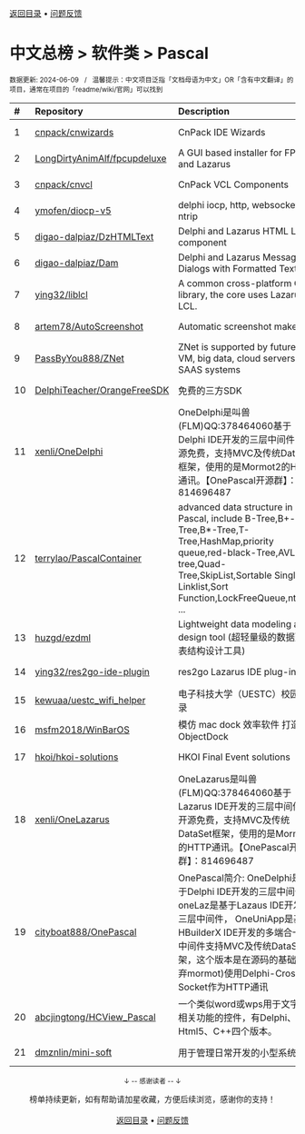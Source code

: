<a href="https://gitee.com/GrowingGit/GitHub-Chinese-Top-Charts#github中文排行榜">返回目录</a> • <a href="/content/docs/feedback.md">问题反馈</a>

# 中文总榜 > 软件类 > Pascal
<sub>数据更新: 2024-06-09&nbsp;&nbsp;&nbsp;/&nbsp;&nbsp;&nbsp;温馨提示：中文项目泛指「文档母语为中文」OR「含有中文翻译」的项目，通常在项目的「readme/wiki/官网」可以找到</sub>

|#|Repository|Description|Stars|Updated|
|:-|:-|:-|:-|:-|
|1|[cnpack/cnwizards](https://github.com/cnpack/cnwizards)|CnPack IDE Wizards|565|2024-06-08|
|2|[LongDirtyAnimAlf/fpcupdeluxe](https://github.com/LongDirtyAnimAlf/fpcupdeluxe)|A GUI based installer for FPC and Lazarus|468|2024-06-08|
|3|[cnpack/cnvcl](https://github.com/cnpack/cnvcl)|CnPack VCL Components|331|2024-06-03|
|4|[ymofen/diocp-v5](https://github.com/ymofen/diocp-v5)|delphi iocp, http, websocket, ntrip|237|2024-02-22|
|5|[digao-dalpiaz/DzHTMLText](https://github.com/digao-dalpiaz/DzHTMLText)|Delphi and Lazarus HTML Label component|181|2024-03-28|
|6|[digao-dalpiaz/Dam](https://github.com/digao-dalpiaz/Dam)|Delphi and Lazarus Message Dialogs with Formatted Text|132|2024-04-02|
|7|[ying32/liblcl](https://github.com/ying32/liblcl)|A common cross-platform GUI library, the core uses Lazarus LCL.|125|2024-03-31|
|8|[artem78/AutoScreenshot](https://github.com/artem78/AutoScreenshot)|Automatic screenshot maker|106|2024-05-09|
|9|[PassByYou888/ZNet](https://github.com/PassByYou888/ZNet)|ZNet is supported by future P2P VM, big data, cloud servers, and SAAS systems|53|2024-05-14|
|10|[DelphiTeacher/OrangeFreeSDK](https://github.com/DelphiTeacher/OrangeFreeSDK)|免费的三方SDK|52|2024-04-24|
|11|[xenli/OneDelphi](https://github.com/xenli/OneDelphi)|OneDelphi是叫兽(FLM)QQ:378464060基于Delphi IDE开发的三层中间件，开源免费，支持MVC及传统DataSet框架，使用的是Mormot2的HTTP通讯。【OnePascal开源群】：814696487|37|2024-05-08|
|12|[terrylao/PascalContainer](https://github.com/terrylao/PascalContainer)|advanced data structure in Pascal, include  B-Tree,B+-Tree,B*-Tree,T-Tree,HashMap,priority queue,red-black-Tree,AVL-tree,Quad-Tree,SkipList,Sortable Single Linklist,Sort Function,LockFreeQueue,nth_ele ...|37|2024-01-19|
|13|[huzgd/ezdml](https://github.com/huzgd/ezdml)|Lightweight data modeling and design tool (超轻量级的数据建模表结构设计工具)|34|2024-04-20|
|14|[ying32/res2go-ide-plugin](https://github.com/ying32/res2go-ide-plugin)|res2go Lazarus IDE plug-in|30|2024-01-13|
|15|[kewuaa/uestc_wifi_helper](https://github.com/kewuaa/uestc_wifi_helper)|电子科技大学（UESTC）校园网登录|19|2024-03-10|
|16|[msfm2018/WinBarOS](https://github.com/msfm2018/WinBarOS)| 模仿 mac dock 效率软件   打造国产 ObjectDock|17|2024-06-07|
|17|[hkoi/hkoi-solutions](https://github.com/hkoi/hkoi-solutions)|HKOI Final Event solutions|12|2024-02-28|
|18|[xenli/OneLazarus](https://github.com/xenli/OneLazarus)|OneLazarus是叫兽(FLM)QQ:378464060基于Lazarus IDE开发的三层中间件，开源免费，支持MVC及传统DataSet框架，使用的是Mormot2的HTTP通讯。【OnePascal开源群】：814696487|8|2023-12-13|
|19|[cityboat888/OnePascal](https://github.com/cityboat888/OnePascal)|OnePascal简介: OneDelphi是基于Delphi IDE开发的三层中间件， oneLaz是基于Lazaus IDE开发的三层中间件， OneUniApp是基于HBuilderX IDE开发的多端合一app 中间件支持MVC及传统DataSet框架，这个版本是在源码的基础上(放弃mormot)使用Delphi-Cross-Socket作为HTTP通讯|5|2024-04-16|
|20|[abcjingtong/HCView_Pascal](https://github.com/abcjingtong/HCView_Pascal)|一个类似word或wps用于文字排版相关功能的控件，有Delphi、C#、Html5、C++四个版本。|5|2024-05-27|
|21|[dmznlin/mini-soft](https://github.com/dmznlin/mini-soft)|用于管理日常开发的小型系统|4|2024-04-19|

<div align="center">
    <p><sub>↓ -- 感谢读者 -- ↓</sub></p>
    榜单持续更新，如有帮助请加星收藏，方便后续浏览，感谢你的支持！
</div>

<br/>

<div align="center"><a href="https://gitee.com/GrowingGit/GitHub-Chinese-Top-Charts#github中文排行榜">返回目录</a> • <a href="/content/docs/feedback.md">问题反馈</a></div>
